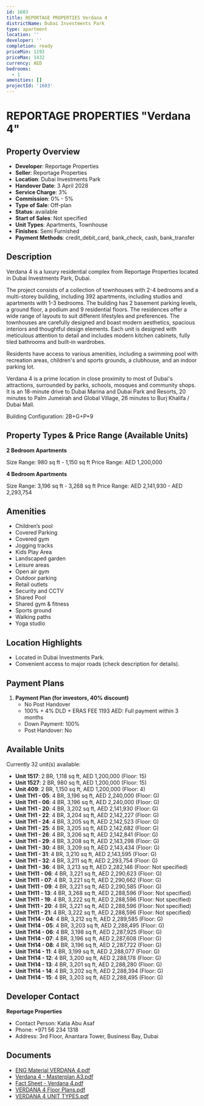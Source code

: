 ```yaml
---
id: 1603
title: REPORTAGE PROPERTIES Verdana 4
districtName: Dubai Investments Park
type: apartment
location: ''
developer: ''
completion: ready
priceMin: 1193
priceMax: 1432
currency: AED
bedrooms:
  - 1
amenities: []
projectId: '1603'
---
```


# REPORTAGE PROPERTIES "Verdana 4"

## Property Overview
- **Developer**: Reportage Properties
- **Seller**: Reportage Properties
- **Location**: Dubai Investments Park
- **Handover Date**: 3 April 2028
- **Service Charge**: 3%
- **Commission**: 0% - 5%
- **Type of Sale**: Off-plan
- **Status**: available
- **Start of Sales**: Not specified
- **Unit Types**: Apartments, Townhouse
- **Finishes**: Semi Furnished
- **Payment Methods**: credit_debit_card, bank_check, cash, bank_transfer

## Description
Verdana 4 is a luxury residential complex from Reportage Properties located in Dubai Investments Park, Dubai.

The project consists of a collection of townhouses with 2-4 bedrooms and a multi-storey building, including 392 apartments, including studios and apartments with 1-3 bedrooms. The building has 2 basement parking levels, a ground floor, a podium and 9 residential floors. The residences offer a wide range of layouts to suit different lifestyles and preferences. The townhouses are carefully designed and boast modern aesthetics, spacious interiors and thoughtful design elements. Each unit is designed with meticulous attention to detail and includes modern kitchen cabinets, fully tiled bathrooms and built-in wardrobes. 

Residents have access to various amenities, including a swimming pool with recreation areas, children's and sports grounds, a clubhouse, and an indoor parking lot.

Verdana 4 is a prime location in close proximity to most of Dubai's attractions, surrounded by parks, schools, mosques and community shops. It is an 18-minute drive to Dubai Marina and Dubai Park and Resorts, 20 minutes to Palm Jumeirah and Global Village, 26 minutes to Burj Khalifa / Dubai Mall.

Building Configuration: 2B+G+P+9

## Property Types & Price Range (Available Units)
**2 Bedroom Apartments**

Size Range: 980 sq ft - 1,150 sq ft
Price Range: AED 1,200,000

**4 Bedroom Apartments**

Size Range: 3,196 sq ft - 3,268 sq ft
Price Range: AED 2,141,930 - AED 2,293,754

## Amenities
- Children’s pool
- Covered Parking
- Covered gym
- Jogging tracks
- Kids Play Area
- Landscaped garden
- Leisure areas
- Open air gym
- Outdoor parking
- Retail outlets
- Security and CCTV
- Shared Pool
- Shared gym & fitness
- Sports ground
- Walking paths
- Yoga studio

## Location Highlights
- Located in Dubai Investments Park.
- Convenient access to major roads (check description for details).

## Payment Plans
1. **Payment Plan (for investors, 40% discount)**
   - No Post Handover
   - 100% + 4% DLD + ERAS FEE 1193 AED: Full payment within 3 months
   - Down Payment: 100%
   - Post Handover: No

## Available Units
Currently 32 unit(s) available:
- **Unit 1517**: 2 BR, 1,118 sq ft, AED 1,200,000 (Floor: 15)
- **Unit 1527**: 2 BR, 980 sq ft, AED 1,200,000 (Floor: 15)
- **Unit 409**: 2 BR, 1,150 sq ft, AED 1,200,000 (Floor: 4)
- **Unit TH1 - 05**: 4 BR, 3,196 sq ft, AED 2,240,000 (Floor: G)
- **Unit TH1 - 06**: 4 BR, 3,196 sq ft, AED 2,240,000 (Floor: G)
- **Unit TH1 - 20**: 4 BR, 3,202 sq ft, AED 2,141,930 (Floor: G)
- **Unit TH1 - 22**: 4 BR, 3,204 sq ft, AED 2,142,227 (Floor: G)
- **Unit TH1 - 24**: 4 BR, 3,205 sq ft, AED 2,142,523 (Floor: G)
- **Unit TH1 - 25**: 4 BR, 3,205 sq ft, AED 2,142,682 (Floor: G)
- **Unit TH1 - 26**: 4 BR, 3,206 sq ft, AED 2,142,841 (Floor: G)
- **Unit TH1 - 29**: 4 BR, 3,208 sq ft, AED 2,143,298 (Floor: G)
- **Unit TH1 - 30**: 4 BR, 3,209 sq ft, AED 2,143,434 (Floor: G)
- **Unit TH1 - 31**: 4 BR, 3,210 sq ft, AED 2,143,595 (Floor: G)
- **Unit TH1 - 32**: 4 BR, 3,211 sq ft, AED 2,293,754 (Floor: G)
- **Unit TH1 - 36**: 4 BR, 3,213 sq ft, AED 2,282,146 (Floor: Not specified)
- **Unit TH11 - 06**: 4 BR, 3,221 sq ft, AED 2,290,623 (Floor: G)
- **Unit TH11 - 07**: 4 BR, 3,221 sq ft, AED 2,290,662 (Floor: G)
- **Unit TH11 - 09**: 4 BR, 3,221 sq ft, AED 2,290,585 (Floor: G)
- **Unit TH11 - 13**: 4 BR, 3,268 sq ft, AED 2,288,596 (Floor: Not specified)
- **Unit TH11 - 19**: 4 BR, 3,222 sq ft, AED 2,288,596 (Floor: Not specified)
- **Unit TH11 - 20**: 4 BR, 3,221 sq ft, AED 2,288,596 (Floor: Not specified)
- **Unit TH11 - 21**: 4 BR, 3,222 sq ft, AED 2,288,596 (Floor: Not specified)
- **Unit TH14 - 04**: 4 BR, 3,212 sq ft, AED 2,289,585 (Floor: G)
- **Unit TH14 - 05**: 4 BR, 3,203 sq ft, AED 2,288,495 (Floor: G)
- **Unit TH14 - 06**: 4 BR, 3,198 sq ft, AED 2,287,925 (Floor: G)
- **Unit TH14 - 07**: 4 BR, 3,196 sq ft, AED 2,287,608 (Floor: G)
- **Unit TH14 - 08**: 4 BR, 3,196 sq ft, AED 2,287,722 (Floor: G)
- **Unit TH14 - 11**: 4 BR, 3,199 sq ft, AED 2,288,077 (Floor: G)
- **Unit TH14 - 12**: 4 BR, 3,200 sq ft, AED 2,288,178 (Floor: G)
- **Unit TH14 - 13**: 4 BR, 3,201 sq ft, AED 2,288,280 (Floor: G)
- **Unit TH14 - 14**: 4 BR, 3,202 sq ft, AED 2,288,394 (Floor: G)
- **Unit TH14 - 15**: 4 BR, 3,203 sq ft, AED 2,288,495 (Floor: G)

## Developer Contact
**Reportage Properties**
- Contact Person: Katia Abu Asaf
- Phone: +971 56 234 1318
- Address: 3rd Floor, Anantara Tower, Business Bay, Dubai

## Documents
- [ENG Material VERDANA 4.pdf](https://cdn.geniemap.net/2024/04/08/inAJiZZ7BTs1skOUuP0KEN2zCl0x6qCj0Z1dIXVq.pdf)
- [Verdana 4 - Masterplan A3.pdf](https://cdn.geniemap.net/2024/04/08/toeV8GbP0Lh9GUW3G5XH1hl6BfPwwLENswGGoa90.pdf)
- [Fact Sheet - Verdana 4.pdf](https://cdn.geniemap.net/2024/04/08/GO4VSjUOLxTMSTmM6EDEZiu5llZUkhhnMwH2Gep7.pdf)
- [VERDANA 4 Floor Plans.pdf](https://cdn.geniemap.net/2025/03/27/zlm6Hgc9kyuQl1jVqnFmVV6EdHxwewL0DEvxmKtU.pdf)
- [VERDANA 4 UNIT TYPES.pdf](https://cdn.geniemap.net/2025/03/27/fh13Ml4tSIHFUfWFKcj3tMKza4nQEPEL5t34GLhu.pdf)
